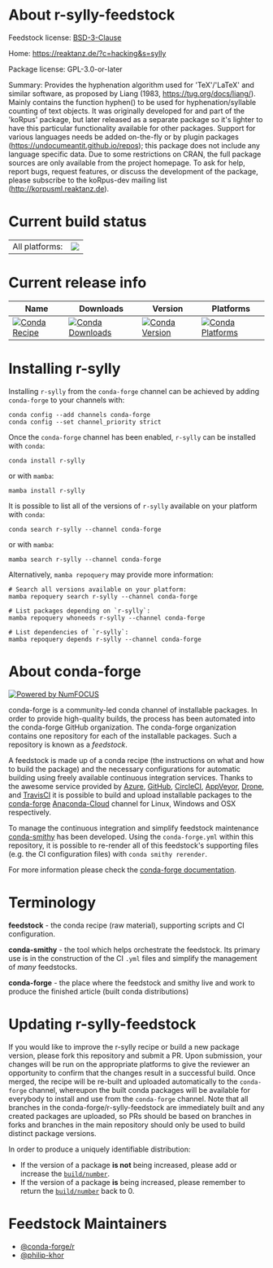 About r-sylly-feedstock
=======================

Feedstock license: [BSD-3-Clause](https://github.com/conda-forge/r-sylly-feedstock/blob/main/LICENSE.txt)

Home: https://reaktanz.de/?c=hacking&s=sylly

Package license: GPL-3.0-or-later

Summary: Provides the hyphenation algorithm used for 'TeX'/'LaTeX' and similar software, as proposed by Liang (1983, <https://tug.org/docs/liang/>). Mainly contains the function hyphen() to be used for hyphenation/syllable counting of text objects. It was originally developed for and part of the 'koRpus' package, but later released as a separate package so it's lighter to have this particular functionality available for other packages. Support for various languages needs be added on-the-fly or by plugin packages (<https://undocumeantit.github.io/repos>); this package does not include any language specific data. Due to some restrictions on CRAN, the full package sources are only available from the project homepage. To ask for help, report bugs, request features, or discuss the development of the package, please subscribe to the koRpus-dev mailing list (<http://korpusml.reaktanz.de>).

Current build status
====================


<table><tr><td>All platforms:</td>
    <td>
      <a href="https://dev.azure.com/conda-forge/feedstock-builds/_build/latest?definitionId=7436&branchName=main">
        <img src="https://dev.azure.com/conda-forge/feedstock-builds/_apis/build/status/r-sylly-feedstock?branchName=main">
      </a>
    </td>
  </tr>
</table>

Current release info
====================

| Name | Downloads | Version | Platforms |
| --- | --- | --- | --- |
| [![Conda Recipe](https://img.shields.io/badge/recipe-r--sylly-green.svg)](https://anaconda.org/conda-forge/r-sylly) | [![Conda Downloads](https://img.shields.io/conda/dn/conda-forge/r-sylly.svg)](https://anaconda.org/conda-forge/r-sylly) | [![Conda Version](https://img.shields.io/conda/vn/conda-forge/r-sylly.svg)](https://anaconda.org/conda-forge/r-sylly) | [![Conda Platforms](https://img.shields.io/conda/pn/conda-forge/r-sylly.svg)](https://anaconda.org/conda-forge/r-sylly) |

Installing r-sylly
==================

Installing `r-sylly` from the `conda-forge` channel can be achieved by adding `conda-forge` to your channels with:

```
conda config --add channels conda-forge
conda config --set channel_priority strict
```

Once the `conda-forge` channel has been enabled, `r-sylly` can be installed with `conda`:

```
conda install r-sylly
```

or with `mamba`:

```
mamba install r-sylly
```

It is possible to list all of the versions of `r-sylly` available on your platform with `conda`:

```
conda search r-sylly --channel conda-forge
```

or with `mamba`:

```
mamba search r-sylly --channel conda-forge
```

Alternatively, `mamba repoquery` may provide more information:

```
# Search all versions available on your platform:
mamba repoquery search r-sylly --channel conda-forge

# List packages depending on `r-sylly`:
mamba repoquery whoneeds r-sylly --channel conda-forge

# List dependencies of `r-sylly`:
mamba repoquery depends r-sylly --channel conda-forge
```


About conda-forge
=================

[![Powered by
NumFOCUS](https://img.shields.io/badge/powered%20by-NumFOCUS-orange.svg?style=flat&colorA=E1523D&colorB=007D8A)](https://numfocus.org)

conda-forge is a community-led conda channel of installable packages.
In order to provide high-quality builds, the process has been automated into the
conda-forge GitHub organization. The conda-forge organization contains one repository
for each of the installable packages. Such a repository is known as a *feedstock*.

A feedstock is made up of a conda recipe (the instructions on what and how to build
the package) and the necessary configurations for automatic building using freely
available continuous integration services. Thanks to the awesome service provided by
[Azure](https://azure.microsoft.com/en-us/services/devops/), [GitHub](https://github.com/),
[CircleCI](https://circleci.com/), [AppVeyor](https://www.appveyor.com/),
[Drone](https://cloud.drone.io/welcome), and [TravisCI](https://travis-ci.com/)
it is possible to build and upload installable packages to the
[conda-forge](https://anaconda.org/conda-forge) [Anaconda-Cloud](https://anaconda.org/)
channel for Linux, Windows and OSX respectively.

To manage the continuous integration and simplify feedstock maintenance
[conda-smithy](https://github.com/conda-forge/conda-smithy) has been developed.
Using the ``conda-forge.yml`` within this repository, it is possible to re-render all of
this feedstock's supporting files (e.g. the CI configuration files) with ``conda smithy rerender``.

For more information please check the [conda-forge documentation](https://conda-forge.org/docs/).

Terminology
===========

**feedstock** - the conda recipe (raw material), supporting scripts and CI configuration.

**conda-smithy** - the tool which helps orchestrate the feedstock.
                   Its primary use is in the construction of the CI ``.yml`` files
                   and simplify the management of *many* feedstocks.

**conda-forge** - the place where the feedstock and smithy live and work to
                  produce the finished article (built conda distributions)


Updating r-sylly-feedstock
==========================

If you would like to improve the r-sylly recipe or build a new
package version, please fork this repository and submit a PR. Upon submission,
your changes will be run on the appropriate platforms to give the reviewer an
opportunity to confirm that the changes result in a successful build. Once
merged, the recipe will be re-built and uploaded automatically to the
`conda-forge` channel, whereupon the built conda packages will be available for
everybody to install and use from the `conda-forge` channel.
Note that all branches in the conda-forge/r-sylly-feedstock are
immediately built and any created packages are uploaded, so PRs should be based
on branches in forks and branches in the main repository should only be used to
build distinct package versions.

In order to produce a uniquely identifiable distribution:
 * If the version of a package **is not** being increased, please add or increase
   the [``build/number``](https://docs.conda.io/projects/conda-build/en/latest/resources/define-metadata.html#build-number-and-string).
 * If the version of a package **is** being increased, please remember to return
   the [``build/number``](https://docs.conda.io/projects/conda-build/en/latest/resources/define-metadata.html#build-number-and-string)
   back to 0.

Feedstock Maintainers
=====================

* [@conda-forge/r](https://github.com/conda-forge/r/)
* [@philip-khor](https://github.com/philip-khor/)

